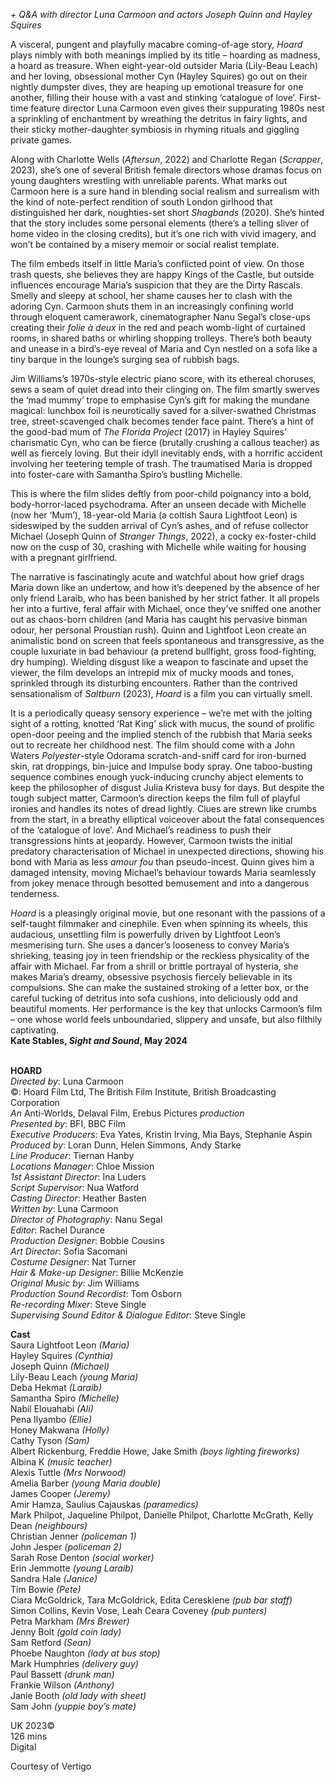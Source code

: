 
_+ Q&A with director Luna Carmoon and actors Joseph Quinn and  Hayley Squires_

A visceral, pungent and playfully macabre coming-of-age story, _Hoard_ plays nimbly with both meanings implied by its title – hoarding as madness, a hoard as treasure. When eight-year-old outsider Maria (Lily-Beau Leach) and her loving, obsessional mother Cyn (Hayley Squires) go out on their nightly dumpster dives, they are heaping up emotional treasure for one another, filling their house with a vast and stinking ‘catalogue of love’. First-time feature director Luna Carmoon even gives their suppurating 1980s nest a sprinkling of enchantment by wreathing the detritus in fairy lights, and their sticky mother-daughter symbiosis in rhyming rituals and giggling private games.

Along with Charlotte Wells (_Aftersun_, 2022) and Charlotte Regan (_Scrapper_, 2023), she’s one of several British female directors whose dramas focus on young daughters wrestling with unreliable parents. What marks out Carmoon here is a sure hand in blending social realism and surrealism with the kind of note-perfect rendition of south London girlhood that distinguished her dark, noughties-set short _Shagbands_ (2020). She’s hinted that the story includes some personal elements (there’s a telling sliver of home video in the closing credits), but it’s one rich with vivid imagery, and won’t be contained by a misery memoir or social realist template.

The film embeds itself in little Maria’s conflicted point of view. On those trash quests, she believes they are happy Kings of the Castle, but outside influences encourage Maria’s suspicion that they are the Dirty Rascals. Smelly and sleepy at school, her shame causes her to clash with the adoring Cyn. Carmoon shuts them in an increasingly confining world through eloquent camerawork, cinematographer Nanu Segal’s close-ups creating their _folie à deux_ in the red and peach womb-light of curtained rooms, in shared baths or whirling shopping trolleys. There’s both beauty and unease in a bird’s-eye reveal of Maria and Cyn nestled on a sofa like a tiny barque in the lounge’s surging sea of rubbish bags.

Jim Williams’s 1970s-style electric piano score, with its ethereal choruses, sews a seam of quiet dread into their clinging on. The film smartly swerves the ‘mad mummy’ trope to emphasise Cyn’s gift for making the mundane magical: lunchbox foil is neurotically saved for a silver-swathed Christmas tree, street-scavenged chalk becomes tender face paint. There’s a hint of the good-bad mum of _The Florida Project_ (2017) in Hayley Squires’ charismatic Cyn, who can be fierce (brutally crushing a callous teacher) as well as fiercely loving. But their idyll inevitably ends, with a horrific accident involving her teetering temple of trash. The traumatised Maria is dropped into foster-care with Samantha Spiro’s bustling Michelle.

This is where the film slides deftly from poor-child poignancy into a bold, body-horror-laced psychodrama. After an unseen decade with Michelle (now her ‘Mum’), 18-year-old Maria (a coltish Saura Lightfoot Leon) is sideswiped by the sudden arrival of Cyn’s ashes, and of refuse collector Michael (Joseph Quinn of _Stranger Things_, 2022), a cocky ex-foster-child now on the cusp of 30, crashing with Michelle while waiting for housing with a pregnant girlfriend.

The narrative is fascinatingly acute and watchful about how grief drags Maria down like an undertow, and how it’s deepened by the absence of her only friend Laraib, who has been banished by her strict father. It all propels her into a furtive, feral affair with Michael, once they’ve sniffed one another out as chaos-born children (and Maria has caught his pervasive binman odour, her personal Proustian rush). Quinn and Lightfoot Leon create an animalistic bond on screen that feels spontaneous and transgressive, as the couple luxuriate in bad behaviour (a pretend bullfight, gross food-fighting, dry humping). Wielding disgust like a weapon to fascinate and upset the viewer, the film develops an intrepid mix of mucky moods and tones, sprinkled through its disturbing encounters. Rather than the contrived sensationalism of _Saltburn_ (2023), _Hoard_ is a film you can virtually smell.

It is a periodically queasy sensory experience – we’re met with the jolting sight of a rotting, knotted ‘Rat King’ slick with mucus, the sound of prolific open-door peeing and the implied stench of the rubbish that Maria seeks out to recreate her childhood nest. The film should come with a John Waters _Polyester_-style Odorama scratch-and-sniff card for iron-burned skin, rat droppings, bin-juice and Impulse body spray. One taboo-busting sequence combines enough yuck-inducing crunchy abject elements to keep the philosopher of disgust Julia Kristeva busy for days. But despite the tough subject matter, Carmoon’s direction keeps the film full of playful ironies and handles its notes of dread lightly. Clues are strewn like crumbs from the start, in a breathy elliptical voiceover about the fatal consequences of the ‘catalogue of love’. And Michael’s readiness to push their transgressions hints at jeopardy. However, Carmoon twists the initial predatory characterisation of Michael in unexpected directions, showing his bond with Maria as less _amour fou_ than pseudo-incest. Quinn gives him a damaged intensity, moving Michael’s behaviour towards Maria seamlessly from jokey menace through besotted bemusement and into a dangerous tenderness.

_Hoard_ is a pleasingly original movie, but one resonant with the passions of a self-taught filmmaker and cinephile. Even when spinning its wheels, this audacious, unsettling film is powerfully driven by Lightfoot Leon’s mesmerising turn. She uses a dancer’s looseness to convey Maria’s shrieking, teasing joy in teen friendship or the reckless physicality of the affair with Michael. Far from a shrill or brittle portrayal of hysteria, she makes Maria’s dreamy, obsessive psychosis fiercely believable in its compulsions. She can make the sustained stroking of a letter box, or the careful tucking of detritus into sofa cushions, into deliciously odd and beautiful moments. Her performance is the key that unlocks Carmoon’s film – one whose world feels unboundaried, slippery and unsafe, but also filthily captivating.  
**Kate Stables, _Sight and Sound_, May 2024**
<br><br>

**HOARD**  
_Directed by_: Luna Carmoon  
©: Hoard Film Ltd, The British Film Institute,  British Broadcasting Corporation  
_An_ Anti-Worlds, Delaval Film, Erebus Pictures _production_  
_Presented by_: BFI, BBC Film  
_Executive Producers_: Eva Yates, Kristin Irving,  Mia Bays, Stephanie Aspin  
_Produced by_: Loran Dunn, Helen Simmons,  Andy Starke  
_Line Producer_: Tiernan Hanby  
_Locations Manager_: Chloe Mission  
_1st Assistant Director_: Ina Luders  
_Script Supervisor_: Nua Watford  
_Casting Director_: Heather Basten  
_Written by_: Luna Carmoon  
_Director of Photography_: Nanu Segal  
_Editor_: Rachel Durance  
_Production Designer_: Bobbie Cousins  
_Art Director_: Sofia Sacomani  
_Costume Designer_: Nat Turner  
_Hair & Make-up Designer_: Billie McKenzie  
_Original Music by_: Jim Williams  
_Production Sound Recordist_: Tom Osborn  
_Re-recording Mixer_: Steve Single  
_Supervising Sound Editor & Dialogue Editor_:  Steve Single

**Cast**  
Saura Lightfoot Leon _(Maria)_  
Hayley Squires _(Cynthia)_  
Joseph Quinn _(Michael)_  
Lily-Beau Leach _(young Maria)_  
Deba Hekmat _(Laraib)_  
Samantha Spiro _(Michelle)_  
Nabil Elouahabi _(Ali)_  
Pena Ilyambo _(Ellie)_  
Honey Makwana _(Holly)_  
Cathy Tyson _(Sam)_  
Albert Rickenburg, Freddie Howe, Jake Smith _(boys lighting fireworks)_  
Albina K _(music teacher)_  
Alexis Tuttle _(Mrs Norwood)_  
Amelia Barber _(young Maria double)_  
James Cooper _(Jeremy)_  
Amir Hamza, Saulius Cajauskas _(paramedics)_  
Mark Philpot, Jaqueline Philpot, Danielle Philpot, Charlotte McGrath, Kelly Dean _(neighbours)_  
Christian Jenner _(policeman 1)_  
John Jesper _(policeman 2)_  
Sarah Rose Denton _(social worker)_  
Erin Jemmotte _(young Laraib)_  
Sandra Hale _(Janice)_  
Tim Bowie _(Pete)_  
Ciara McGoldrick, Tara McGoldrick,  Edita Cereskiene _(pub bar staff)_  
Simon Collins, Kevin Vose, Leah Ceara Coveney _(pub punters)_  
Petra Markham _(Mrs Brewer)_  
Jenny Bolt _(gold coin lady)_  
Sam Retford _(Sean)_  
Phoebe Naughton _(lady at bus stop)_  
Mark Humphries _(delivery guy)_  
Paul Bassett _(drunk man)_  
Frankie Wilson _(Anthony)_  
Janie Booth _(old lady with sheet)_  
Sam John _(yuppie boy’s mate)_

UK 2023©  
126 mins  
Digital

Courtesy of Vertigo
<br><br>
<!--stackedit_data:
eyJoaXN0b3J5IjpbLTE5MzE0OTAxMjVdfQ==
-->